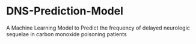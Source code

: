# DNS-Prediction-Model
A Machine Learning Model to Predict the frequency of delayed neurologic sequelae in carbon monoxide poisoning patients
